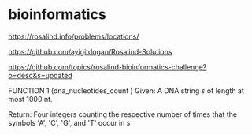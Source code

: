 # bioinformatics

https://rosalind.info/problems/locations/

https://github.com/ayigitdogan/Rosalind-Solutions

https://github.com/topics/rosalind-bioinformatics-challenge?o=desc&s=updated

FUNCTION 1 (dna_nucleotides_count )
Given: A DNA string *s* of length at most 1000 nt.

Return: Four integers counting the respective number of times that the symbols 'A', 'C', 'G', and 'T' occur in *s*
